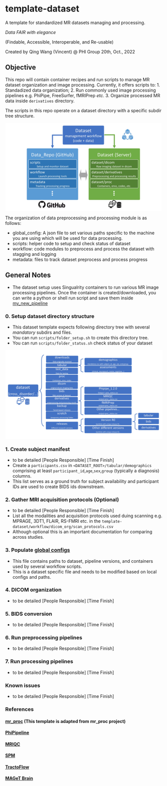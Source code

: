 # template-dataset

A template for standardized MR datasets managing and processing.

*Data FAIR with elegance*

(Findable, Accessible, Interoperable, and Re-usable)

Created by Qing Wang (Vincent) @ PHI Group 
20th, Oct., 2022

## Objective
This repo will contain container recipes and run scripts to manage MR dataset organization and image processing. Currently, it offers scripts to: 
    1. Standadized data organization;
    2. Run commonly used image processing pipelines e.g. PhiPipe, FreeSurfer, fMRIPrep *etc.*
    3. Organize processed MR data inside `derivatives` directory. 

The scripts in this repo operate on a dataset directory with a specific subdir tree structure.

<img src="images/dataset_management.jpg" alt="Drawing" align="middle" width="500px"/>

The organization of data preprocessing and processing module is as follows:
   - global_config: A json file to set various paths specific to the machine you are using which will be used for data processing. 
   - scripts: helper code to setup and check status of dataset
   - workflow: code modules to preprocess and process the dataset with stagging and logging
   - metadata: files to track dataset preprocess and process progress

## General Notes

   - The dataset setup uses Singualrity containers to run various MR image processing pipelines. Once the container is created/downloaded, you can write a python or shell run script and save them inside [my_new_pipeline](/workflow/proc_pipe/)


### 0. Setup dataset directory structure
   - This dataset template expects following directory tree with several *mandatory* subdirs and files. 
   - You can run `scripts/folder_setup.sh` to create this directory tree. 
   - You can run `scripts/folder_status.sh` check status of your dataset

<img src="images/dataset_folder.jpg" alt="Drawing" align="middle" width="1000px"/>

### 1. Create subject manifest 
   - to be detailed [People Responsible] [Time Finish]
   - Create a `participants.csv` in `<DATASET_ROOT>/tabular/demographics` comprising at least `participant_id`,`age`,`sex`,`group` (typically a diagnosis) columns.  
   - This list serves as a ground truth for subject availability and participant IDs are used to create BIDS ids downstream.
       
### 2. Gather MRI acquisition protocols (Optional)

   - to be detailed [People Responsible] [Time Finish]
   - List all the modalities and acquisition protocols used duing scanning e.g. MPRAGE, 3DT1, FLAIR, RS-FMRI etc. in the `template-dataset/workflow/dicom_org/scan_protocols.csv`
   - Although optional this is an important documentation for comparing across studies. 
   
### 3. Populate [global configs](./workflow/global_configs.json)
   - This file contains paths to dataset, pipeline versions, and containers used by several workflow scripts.
   - This is a dataset specific file and needs to be modified based on local configs and paths.

### 4. DICOM organization
   - to be detailed [People Responsible] [Time Finish]
   
### 5. BIDS conversion 
   - to be detailed [People Responsible] [Time Finish]
      
### 6. Run preprocessing pipelines
   - to be detailed [People Responsible] [Time Finish]

### 7. Run processing pipelines
   - to be detailed [People Responsible] [Time Finish]

### Known issues
   - to be detailed [People Responsible] [Time Finish]

### References

#### [mr_proc](https://github.com/neurodatascience/mr_proc) (This template is adapted from mr_proc project)

#### [PhiPipeline](https://github.com/PHI-group/PhiPipe-release)

#### [MRIQC](https://mriqc.readthedocs.io/en/stable/)

#### [SPM](https://www.fil.ion.ucl.ac.uk/spm/)

#### [TractoFlow](https://github.com/scilus/tractoflow)

#### [MAGeT Brain](https://github.com/CoBrALab/MAGeTbrain)

